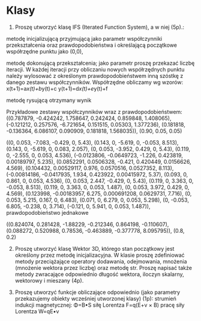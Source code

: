 # Klasy
1. Proszę utworzyć klasę IFS (Iterated Function System), a w niej (5p).:

metodę inicjalizującą przyjmującą jako parametr współczynniki przekształcenia oraz prawdopodobieństwa i określającą początkowe współrzędne punktu jako (0,0),

metodę dokonującą przekształcenia; jako parametr proszę przekazać liczbę iteracji. W każdej iteracji przy obliczaniu nowych współrzędnych punktu należy wylosować z określonym prawdopodobieństwem inną szóstkę z danego zestawu współczynników.
Współrzędne obliczamy wg wzorów:
x(t+1)=a*x(t)+b*y(t)+c
y(t+1)=d*x(t)+e*y(t)+f

metodę rysującą otrzymany wynik

Przykładowe zestawy współczynników wraz z prawdopodobieństwem:
((0.787879, -0.424242, 1.758647, 0.242424, 0.859848, 1.408065), (-0.121212, 0.257576, -6.721654, 0.151515, 0.05303, 1.377236), (0.181818, -0.136364, 6.086107, 0.090909, 0.181818, 1.568035)), (0.90, 0.05, 0.05)

((0, 0.053, -7.083, -0.429, 0, 5.43), (0.143, 0, -5.619, 0, -0.053, 8.513), (0.143, 0, -5.619, 0, 0.083, 2.057), (0, 0.053, -3.952, 0.429, 0, 5.43), (0.119, 0, -2.555, 0, 0.053, 4.536), (-0.0123806, -0.0649723, -1.226, 0.423819, 0.00189797, 5.235), (0.0852291, 0.0506328, -0.421, 0.420449, 0.0156626, 4.569), (0.104432, 0.00529117, 0.976, 0.0570516, 0.0527352, 8.113), (-0.00814186, -0.0417935, 1.934, 0.423922, 0.00415972, 5.37), (0.093, 0, 0.861, 0, 0.053, 4.536), (0, 0.053, 2.447, -0.429, 0, 5.43), (0.119, 0, 3.363, 0, -0.053, 8.513), (0.119, 0, 3.363, 0, 0.053, 1.487), (0, 0.053, 3.972, 0.429, 0, 4.569), (0.123998, -0.00183957, 6.275, 0.000691208, 0.0629731, 7.716), (0, 0.053, 5.215, 0.167, 0, 6.483), (0.071, 0, 6.279, 0, 0.053, 5.298), (0, -0.053, 6.805, -0.238, 0, 3.714), (-0.121, 0, 5.941, 0, 0.053, 1.487)), prawdopodobieństwo jednakowe

((0.824074, 0.281428, -1.88229, -0.212346, 0.864198, -0.110607), (0.088272, 0.520988, 0.78536, -0.463889, -0.377778, 8.095795)),  (0.8, 0.2)


2. Proszę utworzyć klasę Wektor 3D, którego stan początkowy jest określony przez metodę inicjalizacyjna. W klasie proszę zdefiniować metody przeciążające operatory dodawania, odejmowania, mnożenia (mnożenie wektora przez liczbę) oraz metodę str. Proszę napisać także metody zwracające odpowiednio długość wektora, iloczyn skalarny, wektorowy i mieszany (4p).

3. Proszę utworzyć funkcje obliczające odpowiednio (jako parametry przekazujemy obiekty wcześniej utworzonej klasy) (1p):
strumień indukcji magnetycznej: Φ=B•S
siłę Lorentza F=q(E+v × B)
pracę siły Lorentza W=qE•v
